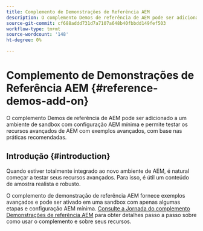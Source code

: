 ```yaml
---
title: Complemento de Demonstrações de Referência AEM
description: O complemento Demos de referência de AEM pode ser adicionado a um ambiente de sandbox com configuração AEM mínima e permite testar os recursos avançados de AEM com exemplos avançados, com base nas práticas recomendadas.
source-git-commit: cf688addd731d7a7107a648b40fbbdd149fef503
workflow-type: tm+mt
source-wordcount: '148'
ht-degree: 0%

---
```



# Complemento de Demonstrações de Referência AEM {#reference-demos-add-on}

O complemento Demos de referência de AEM pode ser adicionado a um ambiente de sandbox com configuração AEM mínima e permite testar os recursos avançados de AEM com exemplos avançados, com base nas práticas recomendadas.

## Introdução {#introduction}

Quando estiver totalmente integrado ao novo ambiente de AEM, é natural começar a testar seus recursos avançados. Para isso, é útil um conteúdo de amostra realista e robusto.

O complemento de demonstração de referência AEM fornece exemplos avançados e pode ser ativado em uma sandbox com apenas algumas etapas e configuração AEM mínima. [Consulte a Jornada do complemento Demonstrações de referência AEM](/help/journey-sites/demos-add-on/overview.md) para obter detalhes passo a passo sobre como usar o complemento e sobre seus recursos.